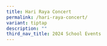 ```yaml
---
title: Hari Raya Concert
permalink: /hari-raya-concert/
variant: tiptap
description: ""
third_nav_title: 2024 School Events
---
```

